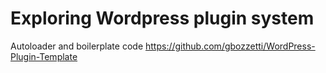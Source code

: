 # Exploring Wordpress plugin system

Autoloader and boilerplate code
https://github.com/gbozzetti/WordPress-Plugin-Template
